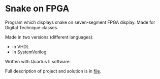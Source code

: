 # Snake on FPGA

Program which displays snake on seven-segment FPGA display. Made for Digital Technique classes.  

Made in two versions (different languages):
* in VHDL 
* in SystemVerilog.   

Written with Quartus II software.  

Full description of project and solution is in [file](https://github.com/brzozia/snake_FPGA/blob/master/FPGA_raport.pdf).
